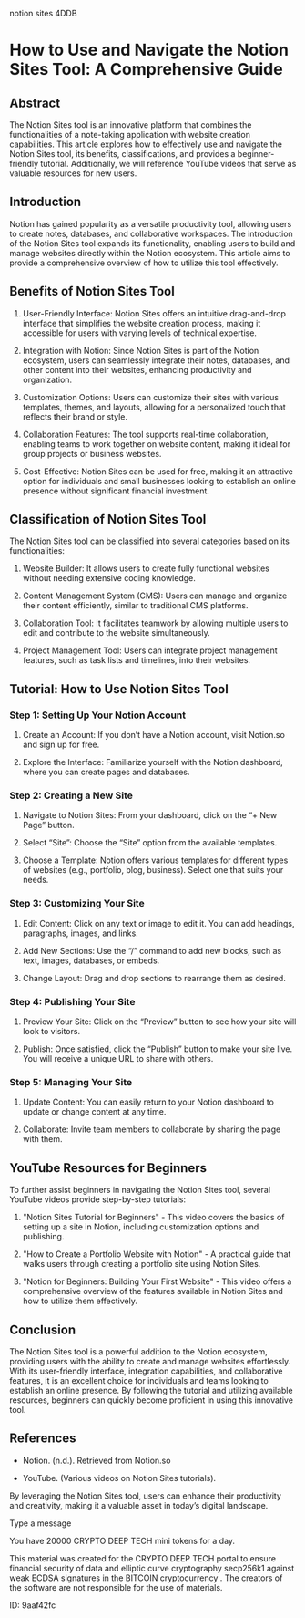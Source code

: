 notion sites 4DDB
# How to Use and Navigate the Notion Sites Tool: A Comprehensive Guide



## Abstract



The Notion Sites tool is an innovative platform that combines the functionalities of a note-taking application with website creation capabilities. This article explores how to effectively use and navigate the Notion Sites tool, its benefits, classifications, and provides a beginner-friendly tutorial. Additionally, we will reference YouTube videos that serve as valuable resources for new users.



## Introduction



Notion has gained popularity as a versatile productivity tool, allowing users to create notes, databases, and collaborative workspaces. The introduction of the Notion Sites tool expands its functionality, enabling users to build and manage websites directly within the Notion ecosystem. This article aims to provide a comprehensive overview of how to utilize this tool effectively.



## Benefits of Notion Sites Tool



1. User-Friendly Interface: Notion Sites offers an intuitive drag-and-drop interface that simplifies the website creation process, making it accessible for users with varying levels of technical expertise.



2. Integration with Notion: Since Notion Sites is part of the Notion ecosystem, users can seamlessly integrate their notes, databases, and other content into their websites, enhancing productivity and organization.



3. Customization Options: Users can customize their sites with various templates, themes, and layouts, allowing for a personalized touch that reflects their brand or style.



4. Collaboration Features: The tool supports real-time collaboration, enabling teams to work together on website content, making it ideal for group projects or business websites.



5. Cost-Effective: Notion Sites can be used for free, making it an attractive option for individuals and small businesses looking to establish an online presence without significant financial investment.



## Classification of Notion Sites Tool



The Notion Sites tool can be classified into several categories based on its functionalities:



1. Website Builder: It allows users to create fully functional websites without needing extensive coding knowledge.



2. Content Management System (CMS): Users can manage and organize their content efficiently, similar to traditional CMS platforms.



3. Collaboration Tool: It facilitates teamwork by allowing multiple users to edit and contribute to the website simultaneously.



4. Project Management Tool: Users can integrate project management features, such as task lists and timelines, into their websites.



## Tutorial: How to Use Notion Sites Tool



### Step 1: Setting Up Your Notion Account



1. Create an Account: If you don’t have a Notion account, visit Notion.so and sign up for free.

2. Explore the Interface: Familiarize yourself with the Notion dashboard, where you can create pages and databases.



### Step 2: Creating a New Site



1. Navigate to Notion Sites: From your dashboard, click on the “+ New Page” button.

2. Select “Site”: Choose the “Site” option from the available templates.

3. Choose a Template: Notion offers various templates for different types of websites (e.g., portfolio, blog, business). Select one that suits your needs.



### Step 3: Customizing Your Site



1. Edit Content: Click on any text or image to edit it. You can add headings, paragraphs, images, and links.

2. Add New Sections: Use the “/” command to add new blocks, such as text, images, databases, or embeds.

3. Change Layout: Drag and drop sections to rearrange them as desired.



### Step 4: Publishing Your Site



1. Preview Your Site: Click on the “Preview” button to see how your site will look to visitors.

2. Publish: Once satisfied, click the “Publish” button to make your site live. You will receive a unique URL to share with others.



### Step 5: Managing Your Site



1. Update Content: You can easily return to your Notion dashboard to update or change content at any time.

2. Collaborate: Invite team members to collaborate by sharing the page with them.



## YouTube Resources for Beginners



To further assist beginners in navigating the Notion Sites tool, several YouTube videos provide step-by-step tutorials:



1. "Notion Sites Tutorial for Beginners" - This video covers the basics of setting up a site in Notion, including customization options and publishing.

2. "How to Create a Portfolio Website with Notion" - A practical guide that walks users through creating a portfolio site using Notion Sites.

3. "Notion for Beginners: Building Your First Website" - This video offers a comprehensive overview of the features available in Notion Sites and how to utilize them effectively.



## Conclusion



The Notion Sites tool is a powerful addition to the Notion ecosystem, providing users with the ability to create and manage websites effortlessly. With its user-friendly interface, integration capabilities, and collaborative features, it is an excellent choice for individuals and teams looking to establish an online presence. By following the tutorial and utilizing available resources, beginners can quickly become proficient in using this innovative tool.



## References



- Notion. (n.d.). Retrieved from Notion.so

- YouTube. (Various videos on Notion Sites tutorials).



By leveraging the Notion Sites tool, users can enhance their productivity and creativity, making it a valuable asset in today’s digital landscape.



Type a message

You have 20000 CRYPTO DEEP TECH mini tokens for a day.


This material was created for the  CRYPTO DEEP TECH portal  to ensure financial security of data and elliptic curve cryptography  secp256k1 against weak ECDSA  signatures   in the  BITCOIN cryptocurrency . The creators of the software are not responsible for the use of materials.

 ID: 9aaf42fc
